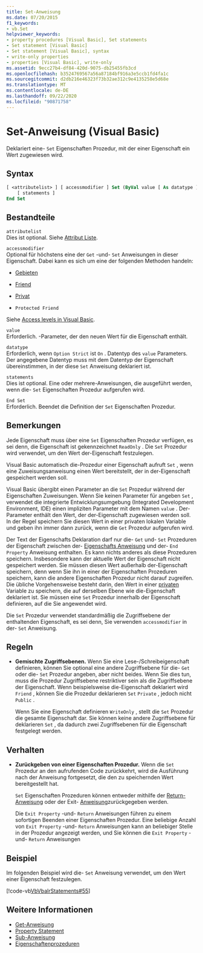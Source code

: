 ```yaml
---
title: Set-Anweisung
ms.date: 07/20/2015
f1_keywords:
- vb.Set
helpviewer_keywords:
- property procedures [Visual Basic], Set statements
- Set statement [Visual Basic]
- Set statement [Visual Basic], syntax
- write-only properties
- properties [Visual Basic], write-only
ms.assetid: 9ecc27b4-df84-420d-9075-db25455fb3cd
ms.openlocfilehash: b3524769567a56a87184bf916a3e5ccb1fd4fa1c
ms.sourcegitcommit: d2db216e46323f73b32ae312c9e4135258e5d68e
ms.translationtype: MT
ms.contentlocale: de-DE
ms.lasthandoff: 09/22/2020
ms.locfileid: "90871758"
---
```

# <a name="set-statement-visual-basic"></a>Set-Anweisung (Visual Basic)

Deklariert eine- `Set` Eigenschaften Prozedur, mit der einer Eigenschaft ein Wert zugewiesen wird.  
  
## <a name="syntax"></a>Syntax  
  
```vb  
[ <attributelist> ] [ accessmodifier ] Set (ByVal value [ As datatype ])  
    [ statements ]  
End Set  
```  
  
## <a name="parts"></a>Bestandteile  

 `attributelist`  
 Dies ist optional. Siehe [Attribut Liste](attribute-list.md).  
  
 `accessmodifier`  
 Optional für höchstens eine der `Get` -und- `Set` Anweisungen in dieser Eigenschaft. Dabei kann es sich um eine der folgenden Methoden handeln:  
  
- [Gebieten](../modifiers/protected.md)  
  
- [Friend](../modifiers/friend.md)  
  
- [Privat](../modifiers/private.md)  
  
- `Protected Friend`  
  
 Siehe [Access levels in Visual Basic](../../programming-guide/language-features/declared-elements/access-levels.md).  
  
 `value`  
 Erforderlich. -Parameter, der den neuen Wert für die Eigenschaft enthält.  
  
 `datatype`  
 Erforderlich, wenn `Option Strict` ist `On` . Datentyp des `value` Parameters. Der angegebene Datentyp muss mit dem Datentyp der Eigenschaft übereinstimmen, in der diese `Set` Anweisung deklariert ist.  
  
 `statements`  
 Dies ist optional. Eine oder mehrere-Anweisungen, die ausgeführt werden, wenn die- `Set` Eigenschaften Prozedur aufgerufen wird.  
  
 `End Set`  
 Erforderlich. Beendet die Definition der `Set` Eigenschaften Prozedur.  
  
## <a name="remarks"></a>Bemerkungen  

 Jede Eigenschaft muss über eine `Set` Eigenschaften Prozedur verfügen, es sei denn, die Eigenschaft ist gekennzeichnet `ReadOnly` . Die `Set` Prozedur wird verwendet, um den Wert der-Eigenschaft festzulegen.  
  
 Visual Basic automatisch die-Prozedur einer Eigenschaft aufruft `Set` , wenn eine Zuweisungsanweisung einen Wert bereitstellt, der in der-Eigenschaft gespeichert werden soll.  
  
 Visual Basic übergibt einen Parameter an die `Set` Prozedur während der Eigenschaften Zuweisungen. Wenn Sie keinen Parameter für angeben `Set` , verwendet die integrierte Entwicklungsumgebung (Integrated Development Environment, IDE) einen impliziten Parameter mit dem Namen `value` . Der-Parameter enthält den Wert, der der-Eigenschaft zugewiesen werden soll. In der Regel speichern Sie diesen Wert in einer privaten lokalen Variable und geben ihn immer dann zurück, wenn die `Get` Prozedur aufgerufen wird.  
  
 Der Text der Eigenschafts Deklaration darf nur die- `Get` und- `Set` Prozeduren der Eigenschaft zwischen der- [Eigenschafts Anweisung](property-statement.md) und der- `End Property` Anweisung enthalten. Es kann nichts anderes als diese Prozeduren speichern. Insbesondere kann der aktuelle Wert der Eigenschaft nicht gespeichert werden. Sie müssen diesen Wert außerhalb der-Eigenschaft speichern, denn wenn Sie ihn in einer der Eigenschaften Prozeduren speichern, kann die andere Eigenschaften Prozedur nicht darauf zugreifen. Die übliche Vorgehensweise besteht darin, den Wert in einer [privaten](../modifiers/private.md) Variable zu speichern, die auf derselben Ebene wie die-Eigenschaft deklariert ist. Sie müssen eine `Set` Prozedur innerhalb der Eigenschaft definieren, auf die Sie angewendet wird.  
  
 Die `Set` Prozedur verwendet standardmäßig die Zugriffsebene der enthaltenden Eigenschaft, es sei denn, Sie verwenden `accessmodifier` in der- `Set` Anweisung.  
  
## <a name="rules"></a>Regeln  
  
- **Gemischte Zugriffsebenen.** Wenn Sie eine Lese-/Schreibeigenschaft definieren, können Sie optional eine andere Zugriffsebene für die- `Get` oder die- `Set` Prozedur angeben, aber nicht beides. Wenn Sie dies tun, muss die Prozedur Zugriffsebene restriktiver sein als die Zugriffsebene der Eigenschaft. Wenn beispielsweise die-Eigenschaft deklariert wird `Friend` , können Sie die Prozedur deklarieren `Set` `Private` , jedoch nicht `Public` .  
  
     Wenn Sie eine Eigenschaft definieren `WriteOnly` , stellt die `Set` Prozedur die gesamte Eigenschaft dar. Sie können keine andere Zugriffsebene für deklarieren `Set` , da dadurch zwei Zugriffsebenen für die Eigenschaft festgelegt werden.  
  
## <a name="behavior"></a>Verhalten  
  
- **Zurückgeben von einer Eigenschaften Prozedur.** Wenn die `Set` Prozedur an den aufrufenden Code zurückkehrt, wird die Ausführung nach der Anweisung fortgesetzt, die den zu speichernden Wert bereitgestellt hat.  
  
     `Set` Eigenschaften Prozeduren können entweder mithilfe der [Return-Anweisung](return-statement.md) oder der Exit- [Anweisung](exit-statement.md)zurückgegeben werden.  
  
     Die `Exit Property` -und- `Return` Anweisungen führen zu einem sofortigen Beenden einer Eigenschaften Prozedur. Eine beliebige Anzahl von `Exit Property` -und- `Return` Anweisungen kann an beliebiger Stelle in der Prozedur angezeigt werden, und Sie können die `Exit Property` -und- `Return` Anweisungen  
  
## <a name="example"></a>Beispiel  

 Im folgenden Beispiel wird die- `Set` Anweisung verwendet, um den Wert einer Eigenschaft festzulegen.  
  
 [!code-vb[VbVbalrStatements#55](~/samples/snippets/visualbasic/VS_Snippets_VBCSharp/VbVbalrStatements/VB/Class1.vb#55)]  
  
## <a name="see-also"></a>Weitere Informationen

- [Get-Anweisung](get-statement.md)
- [Property Statement](property-statement.md)
- [Sub-Anweisung](sub-statement.md)
- [Eigenschaftenprozeduren](../../programming-guide/language-features/procedures/property-procedures.md)

